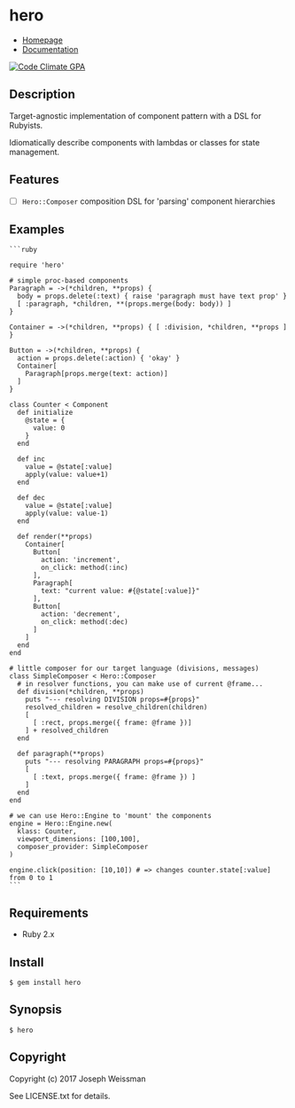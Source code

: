 # hero

* [Homepage](https://rubygems.org/gems/hero)
* [Documentation](http://rubydoc.info/gems/hero/frames)

[![Code Climate GPA](https://codeclimate.com/github/jweissman/hero/badges/gpa.svg)](https://codeclimate.com/github/jweissman/hero)

## Description

Target-agnostic implementation of component pattern with a DSL for Rubyists.

Idiomatically describe components with lambdas or classes for state management.

## Features

- [ ] `Hero::Composer` composition DSL for 'parsing' component hierarchies

## Examples

    ```ruby

    require 'hero'

    # simple proc-based components
    Paragraph = ->(*children, **props) {
      body = props.delete(:text) { raise 'paragraph must have text prop' }
      [ :paragraph, *children, **(props.merge(body: body)) ]
    }

    Container = ->(*children, **props) { [ :division, *children, **props ] }

    Button = ->(*children, **props) {
      action = props.delete(:action) { 'okay' }
      Container[
        Paragraph[props.merge(text: action)]
      ]
    }

    class Counter < Component
      def initialize
        @state = {
          value: 0
        }
      end

      def inc
        value = @state[:value]
        apply(value: value+1)
      end

      def dec
        value = @state[:value]
        apply(value: value-1)
      end

      def render(**props)
        Container[
          Button[
            action: 'increment',
            on_click: method(:inc)
          ],
          Paragraph[
            text: "current value: #{@state[:value]}"
          ],
          Button[
            action: 'decrement',
            on_click: method(:dec)
          ]
        ]
      end
    end

    # little composer for our target language (divisions, messages)
    class SimpleComposer < Hero::Composer
      # in resolver functions, you can make use of current @frame...
      def division(*children, **props)
        puts "--- resolving DIVISION props=#{props}"
        resolved_children = resolve_children(children)
        [
          [ :rect, props.merge({ frame: @frame })]
        ] + resolved_children
      end

      def paragraph(**props)
        puts "--- resolving PARAGRAPH props=#{props}"
        [
          [ :text, props.merge({ frame: @frame }) ]
        ]
      end
    end

    # we can use Hero::Engine to 'mount' the components
    engine = Hero::Engine.new(
      klass: Counter,
      viewport_dimensions: [100,100],
      composer_provider: SimpleComposer
    )

    engine.click(position: [10,10]) # => changes counter.state[:value] from 0 to 1
    ```


## Requirements

  - Ruby 2.x

## Install

    $ gem install hero

## Synopsis

    $ hero

## Copyright

Copyright (c) 2017 Joseph Weissman

See LICENSE.txt for details.
